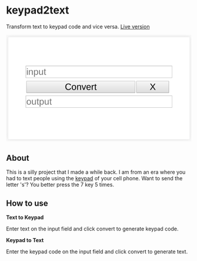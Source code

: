 # keypad2text

Transform text to keypad code and vice versa. [Live version](https://victorribeiro.com/keypad2text)

![screenshot](screenshot.png)

## About

This is a silly project that I made a while back. I am from an era where you had to text people using the [keypad](https://en.wikipedia.org/wiki/Keypad) of your cell phone. Want to send the letter 's'? You better press the 7 key 5 times.

## How to use

**Text to Keypad**

Enter text on the input field and click convert to generate keypad code.

**Keypad to Text**

Enter the keypad code on the input field and click convert to generate text.
